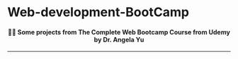 # Web-development-BootCamp

<h4 align="center">👨‍💻 Some projects from The Complete Web Bootcamp Course from Udemy by Dr. Angela Yu </h4>

<hr>
